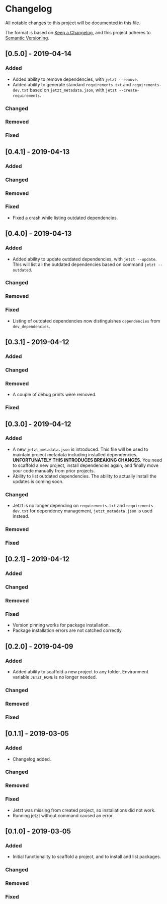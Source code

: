 # Changelog

All notable changes to this project will be documented in this file.

The format is based on [Keep a Changelog](https://keepachangelog.com/en/1.0.0/),
and this project adheres to [Semantic Versioning](https://semver.org/spec/v2.0.0.html).

## [0.5.0] - 2019-04-14

### Added

- Added ability to remove dependencies, with `jetzt --remove`.
- Added ability to generate standard `requirements.txt` and `requirements-dev.txt` based on `jetzt_metadata.json`, with `jetzt --create-requirements`.

### Changed

### Removed

### Fixed


## [0.4.1] - 2019-04-13

### Added

### Changed

### Removed

### Fixed

- Fixed a crash while listing outdated dependencies.


## [0.4.0] - 2019-04-13

### Added

- Added ability to update outdated dependencies, with `jetzt --update`. This will list all the outdated dependencies based on command `jetzt --outdated`.

### Changed

### Removed

### Fixed

- Listing of outdated dependencies now distinguishes `dependencies` from `dev_dependencies`.


## [0.3.1] - 2019-04-12

### Added

### Changed

### Removed

- A couple of debug prints were removed.

### Fixed

## [0.3.0] - 2019-04-12

### Added

- A new `jetzt_metadata.json` is introduced. This file will be used to maintain project metadata including installed dependencies. **UNFORTUNATELY THIS INTRODUCES BREAKING CHANGES**. You need to scaffold a new project, install dependencies again, and finally move your code manually from prior projects.
- Ability to list outdated dependencies. The ability to actually install the updates is coming soon.

### Changed

- Jetzt is no longer depending on `requirements.txt` and `requirements-dev.txt` for dependency management, `jetzt_metadata.json` is used instead.

### Removed

### Fixed


## [0.2.1] - 2019-04-12

### Added

### Changed

### Removed

### Fixed

- Version pinning works for package installation.
- Package installation errors are not catched correctly.

## [0.2.0] - 2019-04-09

### Added

- Added ability to scaffold a new project to any folder. Environment variable `JETZT_HOME` is no longer needed.

### Changed

### Removed

### Fixed


## [0.1.1] - 2019-03-05

### Added

- Changelog added.

### Changed

### Removed

### Fixed

- Jetzt was missing from created project, so installations did not work.
- Running jetzt without command caused an error.


## [0.1.0] - 2019-03-05

### Added

- Initial functionality to scaffold a project, and to install and list packages.

### Changed

### Removed

### Fixed
